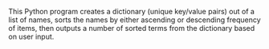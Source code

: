 This Python program creates a dictionary (unique key/value pairs) out of a list of names, sorts the names by either ascending or descending frequency of items, then outputs a number of sorted terms from the dictionary based on user input. 